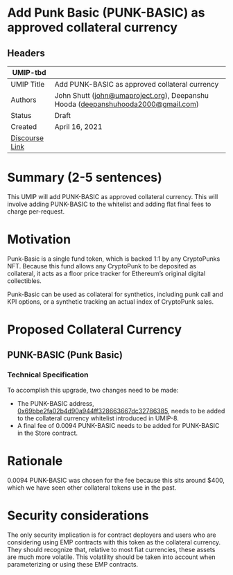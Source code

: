 # Add Punk Basic (PUNK-BASIC) as approved collateral currency 

## Headers
| UMIP-tbd   |                                                                                                                                          |
|------------|------------------------------------------------------------------------------------------------------------------------------------------|
| UMIP Title | Add PUNK-BASIC as approved collateral currency          |
| Authors    | John Shutt (john@umaproject.org), Deepanshu Hooda (deepanshuhooda2000@gmail.com) |
| Status     | Draft                                                                                                                                    |
| Created    | April 16, 2021                                                                                                                           |
| [Discourse Link](TBD)    |       
# Summary (2-5 sentences)
This UMIP will add PUNK-BASIC as approved collateral currency. This will involve adding PUNK-BASIC to the whitelist and adding flat final fees to charge per-request.
# Motivation

Punk-Basic is a single fund token, which is backed 1:1 by any CryptoPunks NFT. Because this fund allows any CryptoPunk to be deposited as collateral, it acts as a floor price tracker for Ethereum’s original digital collectibles.


Punk-Basic can be used as collateral for synthetics, including punk call and KPI options, or a synthetic tracking an actual index of CryptoPunk sales.

# Proposed Collateral Currency


## PUNK-BASIC (Punk Basic)

### Technical Specification
To accomplish this upgrade, two changes need to be made:

 * The PUNK-BASIC address, [0x69bbe2fa02b4d90a944ff328663667dc32786385][PUNK-BASIC], needs to be added to the collateral currency whitelist introduced in UMIP-8.
 * A final fee of 0.0094 PUNK-BASIC needs to be added for PUNK-BASIC in the Store contract. 

 [PUNK-BASIC]: https://etherscan.io/token/0x69bbe2fa02b4d90a944ff328663667dc32786385

# Rationale
0.0094 PUNK-BASIC was chosen for the fee because this sits around $400, which we have seen other collateral tokens use in the past.

# Security considerations

The only security implication is for contract deployers and users who are considering using EMP contracts with this token as the collateral currency. They should recognize that, relative to most fiat currencies, these assets are much more volatile. This volatility should be taken into account when parameterizing or using these EMP contracts.


